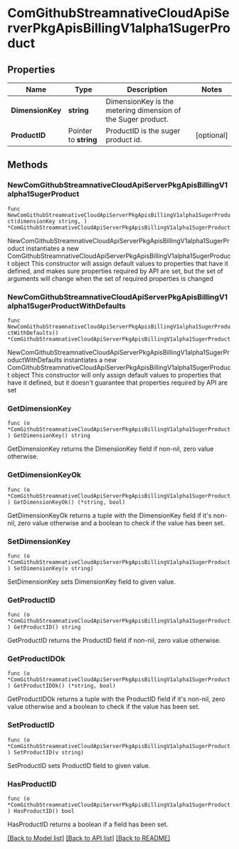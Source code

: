 # ComGithubStreamnativeCloudApiServerPkgApisBillingV1alpha1SugerProduct

## Properties

Name | Type | Description | Notes
------------ | ------------- | ------------- | -------------
**DimensionKey** | **string** | DimensionKey is the metering dimension of the Suger product. | 
**ProductID** | Pointer to **string** | ProductID is the suger product id. | [optional] 

## Methods

### NewComGithubStreamnativeCloudApiServerPkgApisBillingV1alpha1SugerProduct

`func NewComGithubStreamnativeCloudApiServerPkgApisBillingV1alpha1SugerProduct(dimensionKey string, ) *ComGithubStreamnativeCloudApiServerPkgApisBillingV1alpha1SugerProduct`

NewComGithubStreamnativeCloudApiServerPkgApisBillingV1alpha1SugerProduct instantiates a new ComGithubStreamnativeCloudApiServerPkgApisBillingV1alpha1SugerProduct object
This constructor will assign default values to properties that have it defined,
and makes sure properties required by API are set, but the set of arguments
will change when the set of required properties is changed

### NewComGithubStreamnativeCloudApiServerPkgApisBillingV1alpha1SugerProductWithDefaults

`func NewComGithubStreamnativeCloudApiServerPkgApisBillingV1alpha1SugerProductWithDefaults() *ComGithubStreamnativeCloudApiServerPkgApisBillingV1alpha1SugerProduct`

NewComGithubStreamnativeCloudApiServerPkgApisBillingV1alpha1SugerProductWithDefaults instantiates a new ComGithubStreamnativeCloudApiServerPkgApisBillingV1alpha1SugerProduct object
This constructor will only assign default values to properties that have it defined,
but it doesn't guarantee that properties required by API are set

### GetDimensionKey

`func (o *ComGithubStreamnativeCloudApiServerPkgApisBillingV1alpha1SugerProduct) GetDimensionKey() string`

GetDimensionKey returns the DimensionKey field if non-nil, zero value otherwise.

### GetDimensionKeyOk

`func (o *ComGithubStreamnativeCloudApiServerPkgApisBillingV1alpha1SugerProduct) GetDimensionKeyOk() (*string, bool)`

GetDimensionKeyOk returns a tuple with the DimensionKey field if it's non-nil, zero value otherwise
and a boolean to check if the value has been set.

### SetDimensionKey

`func (o *ComGithubStreamnativeCloudApiServerPkgApisBillingV1alpha1SugerProduct) SetDimensionKey(v string)`

SetDimensionKey sets DimensionKey field to given value.


### GetProductID

`func (o *ComGithubStreamnativeCloudApiServerPkgApisBillingV1alpha1SugerProduct) GetProductID() string`

GetProductID returns the ProductID field if non-nil, zero value otherwise.

### GetProductIDOk

`func (o *ComGithubStreamnativeCloudApiServerPkgApisBillingV1alpha1SugerProduct) GetProductIDOk() (*string, bool)`

GetProductIDOk returns a tuple with the ProductID field if it's non-nil, zero value otherwise
and a boolean to check if the value has been set.

### SetProductID

`func (o *ComGithubStreamnativeCloudApiServerPkgApisBillingV1alpha1SugerProduct) SetProductID(v string)`

SetProductID sets ProductID field to given value.

### HasProductID

`func (o *ComGithubStreamnativeCloudApiServerPkgApisBillingV1alpha1SugerProduct) HasProductID() bool`

HasProductID returns a boolean if a field has been set.


[[Back to Model list]](../README.md#documentation-for-models) [[Back to API list]](../README.md#documentation-for-api-endpoints) [[Back to README]](../README.md)


